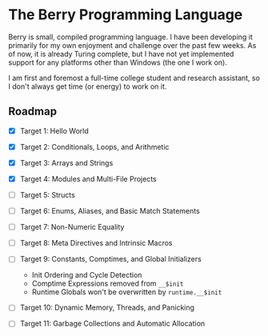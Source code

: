 # The Berry Programming Language

Berry is small, compiled programming language.  I have been developing it
primarily for my own enjoyment and challenge over the past few weeks.  As of
now, it is already Turing complete, but I have not yet implemented support for
any platforms other than Windows (the one I work on).

I am first and foremost a full-time college student and research assistant, so I
don't always get time (or energy) to work on it.

## Roadmap 

- [x] Target 1: Hello World

- [x] Target 2: Conditionals, Loops, and Arithmetic

- [x] Target 3: Arrays and Strings

- [x] Target 4: Modules and Multi-File Projects

- [ ] Target 5: Structs

- [ ] Target 6: Enums, Aliases, and Basic Match Statements

- [ ] Target 7: Non-Numeric Equality

- [ ] Target 8: Meta Directives and Intrinsic Macros

- [ ] Target 9: Constants, Comptimes, and Global Initializers
    * Init Ordering and Cycle Detection
    * Comptime Expressions removed from `__$init`
    * Runtime Globals won't be overwritten by `runtime.__$init`

- [ ] Target 10: Dynamic Memory, Threads, and Panicking

- [ ] Target 11: Garbage Collections and Automatic Allocation

